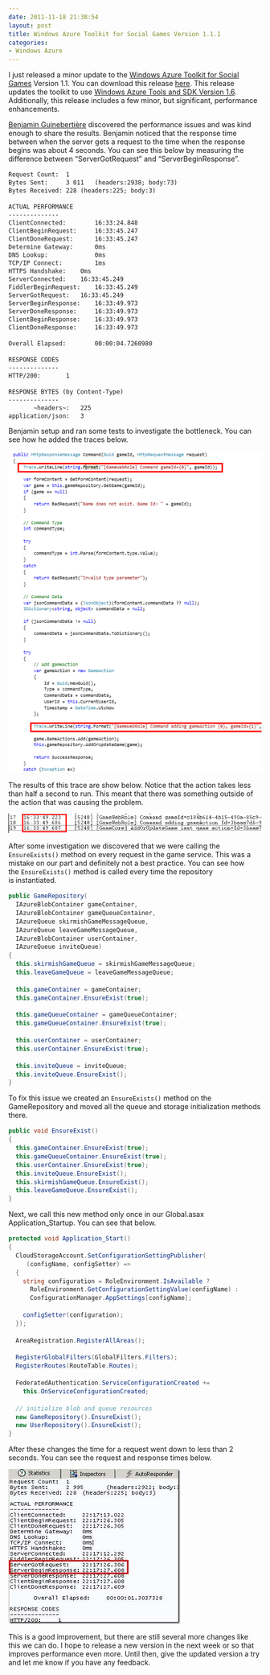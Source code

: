 ```yaml
---
date: 2011-11-18 21:38:54
layout: post
title: Windows Azure Toolkit for Social Games Version 1.1.1
categories:
- Windows Azure
---
```


I just released a minor update to the [Windows Azure Toolkit for Social Games](http://go.microsoft.com/fwlink/?LinkID=234210) Version 1.1. You can download this release [here](http://go.microsoft.com/fwlink/?LinkID=234062). This release updates the toolkit to use [Windows Azure Tools and SDK Version 1.6](http://blogs.msdn.com/b/windowsazure/archive/2011/11/14/updated-windows-azure-sdk-amp-windows-azure-hpc-scheduler-sdk.aspx). Additionally, this release includes a few minor, but significant, performance enhancements.

[Benjamin Guinebertière](http://blogs.msdn.com/b/benjguin/) discovered the performance issues and was kind enough to share the results. Benjamin noticed that the response time between when the server gets a request to the time when the response begins was about 4 seconds. You can see this below by measuring the difference between “ServerGotRequest” and “ServerBeginResponse”.

```text
Request Count:  1
Bytes Sent:     3 011	(headers:2938; body:73)
Bytes Received: 228	(headers:225; body:3)

ACTUAL PERFORMANCE
--------------
ClientConnected:    	16:33:24.848
ClientBeginRequest: 	16:33:45.247
ClientDoneRequest:   	16:33:45.247
Determine Gateway:  	0ms
DNS Lookup:           	0ms
TCP/IP Connect:      	1ms
HTTPS Handshake: 	0ms
ServerConnected:   	16:33:45.249
FiddlerBeginRequest:  	16:33:45.249
ServerGotRequest: 	16:33:45.249
ServerBeginResponse: 	16:33:49.973
ServerDoneResponse: 	16:33:49.973
ClientBeginResponse: 	16:33:49.973
ClientDoneResponse:   	16:33:49.973

Overall Elapsed:     	00:00:04.7260980

RESPONSE CODES
--------------
HTTP/200:		1

RESPONSE BYTES (by Content-Type)
--------------
       ~headers~:	225
application/json:	3
```

Benjamin setup and ran some tests to investigate the bottleneck. You can see how he added the traces below.

[![image](/images/2011/11/image_thumb.png)](/images/2011/11/image.png)

The results of this trace are show below. Notice that the action takes less than half a second to run. This meant that there was something outside of the action that was causing the problem.

[![image](/images/2011/11/image_thumb1.png)](/images/2011/11/image1.png)

After some investigation we discovered that we were calling the `EnsureExists()` method on every request in the game service. This was a mistake on our part and definitely not a best practice. You can see how the `EnsureExists()` method is called every time the repository is instantiated.

```cs
public GameRepository(
  IAzureBlobContainer gameContainer,
  IAzureBlobContainer gameQueueContainer,
  IAzureQueue skirmishGameMessageQueue,
  IAzureQueue leaveGameMessageQueue,
  IAzureBlobContainer userContainer,
  IAzureQueue inviteQueue)
{
  this.skirmishGameQueue = skirmishGameMessageQueue;
  this.leaveGameQueue = leaveGameMessageQueue;

  this.gameContainer = gameContainer;
  this.gameContainer.EnsureExist(true);

  this.gameQueueContainer = gameQueueContainer;
  this.gameQueueContainer.EnsureExist(true);

  this.userContainer = userContainer;
  this.userContainer.EnsureExist(true);

  this.inviteQueue = inviteQueue;
  this.inviteQueue.EnsureExist();
}
```

To fix this issue we created an `EnsureExists()` method on the GameRepository and moved all the queue and storage initialization methods there.

```cs
public void EnsureExist()
{
  this.gameContainer.EnsureExist(true);
  this.gameQueueContainer.EnsureExist(true);
  this.userContainer.EnsureExist(true);
  this.inviteQueue.EnsureExist();
  this.skirmishGameQueue.EnsureExist();
  this.leaveGameQueue.EnsureExist();
}
```

Next, we call this new method only once in our Global.asax Application_Startup. You can see that below.

```cs
protected void Application_Start()
{
  CloudStorageAccount.SetConfigurationSettingPublisher(
     (configName, configSetter) =>
  {
    string configuration = RoleEnvironment.IsAvailable ?
      RoleEnvironment.GetConfigurationSettingValue(configName) :
      ConfigurationManager.AppSettings[configName];

    configSetter(configuration);
  });

  AreaRegistration.RegisterAllAreas();

  RegisterGlobalFilters(GlobalFilters.Filters);
  RegisterRoutes(RouteTable.Routes);

  FederatedAuthentication.ServiceConfigurationCreated +=
    this.OnServiceConfigurationCreated;

  // initialize blob and queue resources
  new GameRepository().EnsureExist();
  new UserRepository().EnsureExist();
}
```

After these changes the time for a request went down to less than 2 seconds. You can see the request and response times below.

[![clip_image002[8]](/images/2011/11/clip_image0028_thumb.jpg)](/images/2011/11/clip_image0028.jpg)

This is a good improvement, but there are still several more changes like this we can do. I hope to release a new version in the next week or so that improves performance even more. Until then, give the updated version a try and let me know if you have any feedback.
